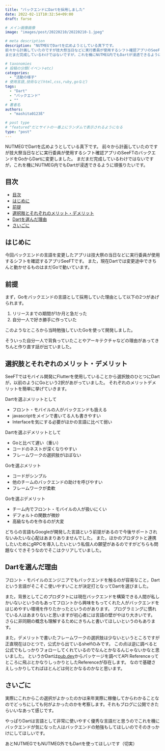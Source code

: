 ```yaml
---
title: "バックエンドにDartを採用しました"
date: 2022-02-11T10:32:54+09:00
draft: farse

# メイン画像画像
image: "images/post/20220210/20220210-1.jpeg"

# meta description
description: "NUTMEGでDartを広めようとしている真下です。
前々から計画していたのですが技大祭当日などに実行委員が使用するシフト確認アプリのSeeFTのバックエンドをGoからDartに変更しました。
まだまだ完成しているわけではないですが，これを機にNUTMEG内でもDartが浸透できるように頑張りたいです。"

# taxonomies
# 投稿の分類(イベントetc)
categories:
  - "活動の様子"
# 使用言語,技術など(html,css,ruby,goなど)
tags:
  - "Dart"
  - "バックエンド"
  - ""
# 著者名
authors:
  - "mashita0123ß"

# post type
# "featured"だとサイトの一番上にランダムで表示されるようになる
type: "post"
---
```


NUTMEGでDartを広めようとしている真下です。
前々から計画していたのですが技大祭当日などに実行委員が使用するシフト確認アプリのSeeFTのバックエンドをGoからDartに変更しました。
まだまだ完成しているわけではないですが，これを機にNUTMEG内でもDartが浸透できるように頑張りたいです。


## 目次
- [目次](#目次)
- [はじめに](#はじめに)
- [前提](#前提)
- [選択肢とそれぞれのメリット・デメリット](#選択肢とそれぞれのメリットデメリット)
- [Dartを選んだ理由](#dartを選んだ理由)
- [さいごに](#さいごに)

## はじめに
今回バックエンドの言語を変更したアプリは技大祭の当日などに実行委員が使用するシフトを確認するアプリSeeFTです。
また，現在Dartでは変更途中できちんと動かせるものはまだGoで動いています。

## 前提
まず，Goをバックエンドの言語として採用していた理由として以下の2つがあげられます。
1. リリースまでの期間が1か月と急だった
2. 自分一人で好き勝手に作っていた

このようなところから当時勉強していたGoを使って開発しました。

そういった自分一人で背負っていたことやアーキテクチャなどの理由があってきちんと作り直す話が出ていました。

## 選択肢とそれぞれのメリット・デメリット
SeeFTではモバイル開発にFlutterを使用していることから選択肢のひとつにDartが，以前のようにGoという2択があがっていました。
それぞれのメリットデメリットを簡単に挙げていきます。

Dartを選ぶメリットとして
- フロント・モバイルの人がバックエンドも扱える
- javascriptをメインで書いてる人も書きやすい
- Interfaceを気にする必要がほかの言語に比べて弱い

Dartを選ぶデメリットとして
- Goと比べて遅い（重い）
- コードのネストが深くなりやすい
- フレームワークの選択肢がほぼない

Goを選ぶメリット
- コードがシンプル
- 他のチームのバックエンドの助けを呼びやすい
- フレームワークが柔軟

Goを選ぶデメリット
- チーム内でフロント・モバイルの人が扱いにくい
- デフォルトの関数が微妙
- 高級なものを作るのが大変

どちらの言語もGoogleが開発した言語という前提があるので今後サポートされないみたいな心配はあまりありませんでした。
また，ほかのプロダクトと連携したいためにgRPCを導入したいという私個人の願望があるのですがどちらも問題なくできそうなのでそこはクリアしていました。

## Dartを選んだ理由
フロント・モバイルのエンジニアでもバックエンドを触るのが容易なこと，Dartという言語がそこそこ使いやすいことが決定打となってDartを選びました。

また，背景としてこのプロダクトには現在バックエンドを構築できる人間が私しかいないというのもあってフロントから興味をもってくれた人がバックエンドをはじめやすい環境を作りたかったというのがあります。
プログラミングに慣れている人はあまりないと思いますが初心者には言語の壁がやはり大きいです。
さらに非同期の概念も理解するためにきちんと書いてほしいというのもあります。

また，デメリットで書いたフレームワークの選択肢は少ないというところですが正直現在はひとつで，公式から出ているshelfのみです。
この点は逆に調べると公式でもしっかりフォローしてくれているのでなんとかなるんじゃないかなと思いました。
というかDartは[pub.dev](https://pub.dev)からパッケージを調べてAPI Referenceってところに飛ぶとかなりしっかりとしたReferenceが存在します。
なので基礎さえしっかりしてればほとんどは何とかなるのかなと思います。

## さいごに
実際にこれからこの選択がよかったのかは来年実際に稼働してからわかることなのでどっちにしても何がよかったのかを考察します。それもブログに公開できたらいいなあって感じです。

やっぱりDartは言語として非常に使いやすく優秀な言語だと思うのでこれを機にバックエンドが気になった人はバックエンドの勉強もしてほしいのでそのきっかけにしてほしいです。

あとNUTMEGでもNUTMEG外でもDartを使ってほしいです（切実）